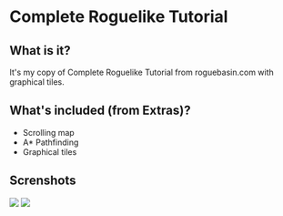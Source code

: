 # Complete Roguelike Tutorial

## What is it?

It's my copy of Complete Roguelike Tutorial from roguebasin.com with graphical tiles.

## What's included (from Extras)?

* Scrolling map
* A* Pathfinding
* Graphical tiles

## Screnshots
![](http://i.imgur.com/VrgnqDV.png) 
![](http://i.imgur.com/qIeJ1iN.png)
